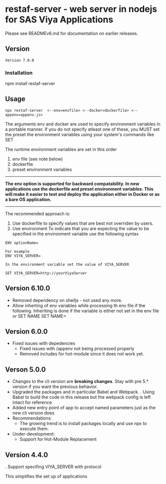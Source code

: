 # restaf-server - web server in nodejs for SAS Viya Applications


Please see READMEv6.md for documentation on earlier releases.

## Version 

```text
Version 7.0.0
```

### Installation

npm install restaf-server

## Usage

```script
npx restaf-server  <--env=envfile> <--docker=dockerfile> <--appenv=appenv.js>
```

The arguments env and docker are used to specify environment variables in a portable manner.
If you do not specify atleast one of these, you MUST set the preset the environment variables using your system's commands like SET

The runtime environment variables are set in this order

1. env file (see note below)
2. dockerfile
3. preset environment variables

---

  **The env option is supported for backward compatability. In new applications use the dockerfile and preset environment variables. This will make it easier to test and deploy the application either in Docker or as a bare OS application.**

---

The recommended approach is:

1. Use dockerfile  to specify values that are best not overriden by users. 
2. Use environment To indicate that you are expecting the value to be specified in the environment variable use the following syntax

```docker
ENV optionName=

For example
ENV VIYA_SERVER=

In the environment variable set the value of VIYA_SERVER

SET VIYA_SERVER=http://yourViyaServer

```

## Version 6.10.0

- Removed dependency on shelljs - not used any more.
- Allow inherting of env variables while processing th env file if the following. Inheriting is done if the variable is either not set in the env file or
         SET NAME
         SET NAME=

## Version 6.0.0

- Fixed issues with depedencies
  - Fixed issues with /appenv not being processed properly
  - Removed includes for hot-module since it does not work yet.

## Verson 5.0.0

- Changes to the cli version are **breaking changes**. Stay with pre 5.* version if you want the previous behavior.
- Upgraded the packages and in particular Babel and Webpack.
    . Using Babel to build the code in this release but the webpack config is left intact for reference.
- Added new entry point of app to accept named parameters just as the new cli version does
- Recommendations:
  - The growing trend is to install packages locally and use npx to execute them.
- Under-development:
  - Support for Hot-Module Replacement

## Version 4.4.0

  . Support specifing VIYA_SERVER with protocol

  This simplifies the set up of applications
  